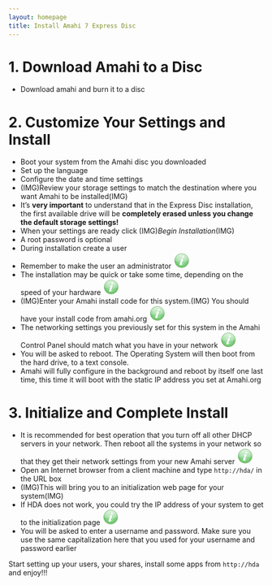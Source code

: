 ```yaml
---
layout: homepage
title: Install Amahi 7 Express Disc
---
```

# 1. Download Amahi to a Disc
* Download amahi and burn it to a disc

# 2. Customize Your Settings and Install
* Boot your system from the Amahi disc you downloaded
* Set up the language
* Configure the date and time settings
* (IMG)Review your storage settings to match the destination where you want Amahi to be installed(IMG)
* It’s **very important** to understand that in the Express Disc installation, the first available drive will be **completely erased unless you change the default storage settings!**
* When your settings are ready click (IMG)_Begin Installation_(IMG)
* A root password is optional
* During installation create a user 
* Remember to make the user an administrator ![](static/images/tip.png)
* The installation may be quick or take some time, depending on the speed of your hardware ![](static/images/tip.png)
* (IMG)Enter your Amahi install code for this system.(IMG) You should have your install code from amahi.org ![](static/images/tip.png)
* The networking settings you previously set for this system in the Amahi Control Panel should match what you have in your network ![](static/images/tip.png)
* You will be asked to reboot. The Operating System will then boot from the hard drive, to a text console.
* Amahi will fully configure in the background and reboot by itself one last time, this time it will boot with the static IP address you set at Amahi.org

# 3. Initialize and Complete Install
* It is recommended for best operation that you turn off all other DHCP servers in your network. Then reboot all the systems in your network so that they get their network settings from your new Amahi server ![](static/images/tip.png)
* Open an Internet browser from a client machine and type `http://hda/` in the URL box
* (IMG)This will bring you to an initialization web page for your system(IMG)
* If HDA does not work, you could try the IP address of your system to get to the initialization page ![](static/images/tip.png)
* You will be asked to enter a username and password. Make sure you use the same capitalization here that you used for your username and password earlier

Start setting up your users, your shares, install some apps from `http://hda` and enjoy!!!
